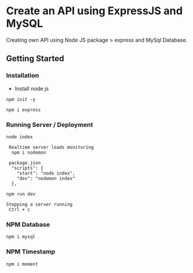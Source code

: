 # Create an API using ExpressJS and MySQL

Creating own API using Node JS package > express and MySql Database.

## Getting Started

### Installation

- Install node js

```
npm init -y
```

```
npm i express
```

### Running Server / Deployment

```
node index
```

```
 Realtime server loads monitoring
  npm i nodemon
```

```
 package.json
  "scripts": {
    "start": "node index",
    "dev": "nodemon index"
  },
```

```
npm run dev
```

```
Stopping a server running
 Ctrl + c
```

### NPM Database

```
npm i mysql
```

### NPM Timestamp

```
npm i moment
```

